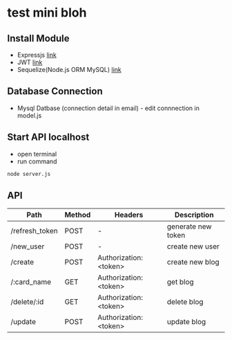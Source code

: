 # test mini bloh

## Install Module
- Expressjs [link](https://expressjs.com)
- JWT [link](https://jwt.io)
- Sequelize(Node.js ORM MySQL) [link](https://sequelize.org/master/)

## Database Connection
- Mysql Datbase (connection detail in email) - edit connnection in model.js

## Start API localhost
- open terminal
- run command
```bash
node server.js
```

## API
|Path | Method|Headers|Description|
|--|--|--|--|
|/refresh_token|POST|-|generate new token|
|/new_user|POST|-|create new user|
|/create|POST|Authorization: \<token\>|create new blog|
|/:card_name|GET|Authorization: \<token\>|get blog|
|/delete/:id|GET|Authorization: \<token\>|delete blog|
|/update|POST|Authorization: \<token\>|update blog|

